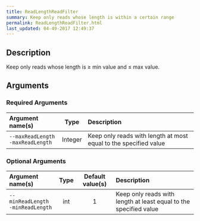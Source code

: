 ```yaml
---
title: ReadLengthReadFilter
summary: Keep only reads whose length is within a certain range
permalink: ReadLengthReadFilter.html
last_updated: 04-49-2017 12:49:37
---
```


## Description

Keep only reads whose length is &ge; min value and &le; max value.

## Arguments

### Required Arguments

| Argument name(s) | Type | Description |
| :--------------- | :--: | :------ |
| `--maxReadLength`<br/>`-maxReadLength` | Integer | Keep only reads with length at most equal to the specified value |

### Optional Arguments

| Argument name(s) | Type | Default value(s) | Description |
| :--------------- | :--: | :--------------: | :------ |
| `--minReadLength`<br/>`-minReadLength` | int | 1 | Keep only reads with length at least equal to the specified value |


